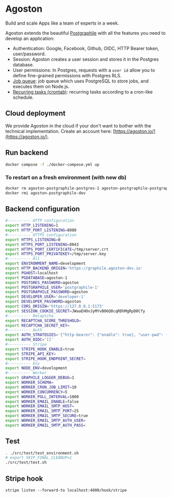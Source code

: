 # Agoston

Build and scale Apps like a team of experts in a week.

Agoston extends the beautiful [Postgraphile](https://github.com/graphile/crystal/tree/main/postgraphile/postgraphile) with all the features you need to develop an application:

- Authentication: Google, Facebook, Github, OIDC, HTTP Bearer token, user/password.
- Session: Agoston creates a user session and stores it in the Postgres database.
- User permissions: In Postgres, requests with a `user id` allow you to define fine-grained permissions with Postgres RLS.
- [Job queue](https://worker.graphile.org/docs): job queue which uses PostgreSQL to store jobs, and executes them on Node.js.
- [Recurring tasks (crontab)](https://worker.graphile.org/docs/cron): recurring tasks according to a cron-like schedule.

## Cloud deployment

We provide Agoston in the cloud if your don't want to bother with the technical implementation.
Create an account here: [https://agoston.io/](https://agoston.io/).

## Run backend

```bash
docker compose -f ./docker-compose.yml up
```

### To restart on a fresh environment (with new db)

```bash
docker rm agoston-postgraphile-postgres-1 agoston-postgraphile-postgraphile-1
docker rmi agoston-postgraphile-dev
```

## Backend configuration

```bash
#---------- HTTP configuration
export HTTP_LISTENING=1
export HTTP_PORT_LISTENING=8080
#---------- HTTPS configuration
export HTTPS_LISTENING=0
export HTTPS_PORT_LISTENING=8043
export HTTPS_PORT_CERTIFICATE=/tmp/server.crt
export HTTPS_PORT_PRIVATEKEY=/tmp/server.key
#---------- All
export ENVIRONMENT_NAME=development
export HTTP_BACKEND_ORIGIN='https://graphile.agoston-dev.io'
export PGHOST=localhost
export PGDATABASE=agoston-1
export POSTGRES_PASSWORD=agoston
export POSTGRAPHILE_USER='postgraphile-1'
export POSTGRAPHILE_PASSWORD=agoston
export DEVELOPER_USER='developer-1'
export DEVELOPER_PASSWORD=agoston
export CORS_ORIGIN='https://127.0.0.1:5173'
export SESSION_COOKIE_SECRET=JWaaEHOnJyMYvB06Q0cqRDhMgRpD0Cfy
#---------- Recaptcha
export RECAPTCHA_SCORE_THRESHOLD=
export RECAPTCHA_SECRET_KEY=
#---------- Auth
export AUTH_STRATEGIES='{"http-bearer": {"enable": true}, "user-pwd": {"enable": true }}'
export AUTH_OIDC='[]'
#---------- Stripe
export STRIPE_HOOK_ENABLE=true
export STRIPE_API_KEY=
export STRIPE_HOOK_ENDPOINT_SECRET=
#---------- Env
export NODE_ENV=development
#---------- Worker
export GRAPHILE_LOGGER_DEBUG=1
export WORKER_SCHEMA=
export WORKER_CRON_JOB_LIMIT=10
export WORKER_CONCURRENCY=5
export WORKER_POLL_INTERVAL=1000
export WORKER_EMAIL_ENABLE=false
export WORKER_EMAIL_SMTP_HOST=
export WORKER_EMAIL_SMTP_PORT=25
export WORKER_EMAIL_SMTP_SECURE=true
export WORKER_EMAIL_SMTP_AUTH_USER=
export WORKER_EMAIL_SMTP_AUTH_PASS=
```

## Test

```bash
. ./src/test/test_environment.sh
# export SKIP_FINAL_CLEANUP=1
./src/test/test.sh
```

## Stripe hook

```
stripe listen --forward-to localhost:4000/hook/stripe
```
